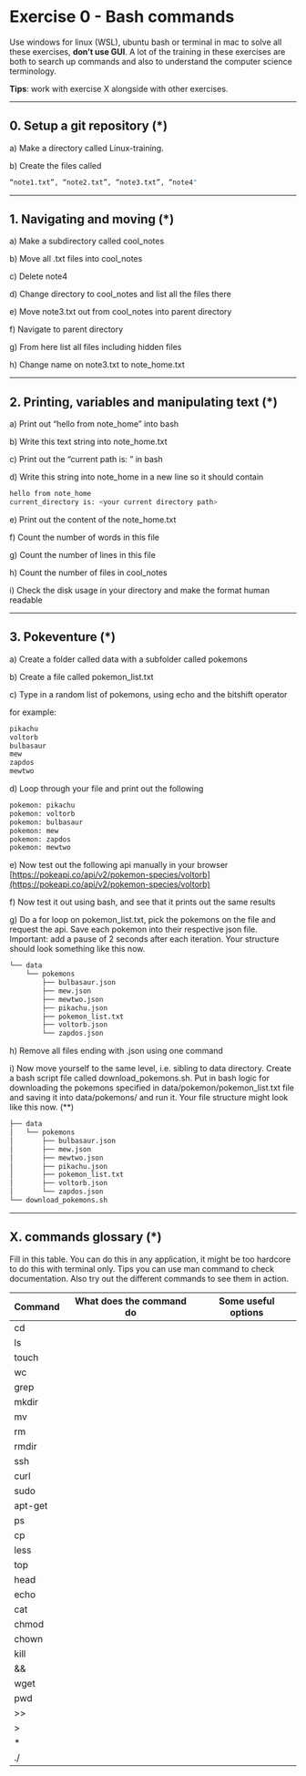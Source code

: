 # Exercise 0 - Bash commands

Use windows for linux (WSL), ubuntu bash or terminal in mac to solve all these exercises, **don’t use GUI**. A lot of the training in these exercises are both to search up commands and also to understand the computer science terminology.

**Tips**: work with exercise X alongside with other exercises.

---
## 0. Setup a git repository (\*)

a) Make a directory called Linux-training.

b) Create the files called

```bash
“note1.txt”, “note2.txt”, “note3.txt”, “note4"
```

---
## 1. Navigating and moving (\*)

a) Make a subdirectory called cool_notes

b) Move all .txt files into cool_notes

c) Delete note4

d) Change directory to cool_notes and list all the files there

e) Move note3.txt out from cool_notes into parent directory

f) Navigate to parent directory

g) From here list all files including hidden files

h) Change name on note3.txt to note_home.txt

---
## 2. Printing, variables and manipulating text (\*)

a) Print out “hello from note_home” into bash

b) Write this text string into note_home.txt

c) Print out the “current path is: <your current directory path>” in bash

d) Write this string into note_home in a new line so it should contain

```bash
hello from note_home
current_directory is: <your current directory path>
```

e) Print out the content of the note_home.txt

f) Count the number of words in this file

g) Count the number of lines in this file

h) Count the number of files in cool_notes

i) Check the disk usage in your directory and make the format human readable

---
## 3. Pokeventure (\*)

a) Create a folder called data with a subfolder called pokemons

b) Create a file called pokemon_list.txt

c) Type in a random list of pokemons, using echo and the bitshift operator

for example:

```bash
pikachu
voltorb
bulbasaur
mew
zapdos
mewtwo
```

d) Loop through your file and print out the following

```bash
pokemon: pikachu
pokemon: voltorb
pokemon: bulbasaur
pokemon: mew
pokemon: zapdos
pokemon: mewtwo
```

e) Now test out the following api manually in your browser [https://pokeapi.co/api/v2/pokemon-species/voltorb](https://pokeapi.co/api/v2/pokemon-species/voltorb)

f) Now test it out using bash, and see that it prints out the same results

g) Do a for loop on pokemon_list.txt, pick the pokemons on the file and request the api. Save each pokemon into their respective json file. Important: add a pause of 2 seconds after each iteration. Your structure should look something like this now.

```bash
└── data
    └── pokemons
        ├── bulbasaur.json
        ├── mew.json
        ├── mewtwo.json
        ├── pikachu.json
        ├── pokemon_list.txt
        ├── voltorb.json
        └── zapdos.json
```

h) Remove all files ending with .json using one command

i) Now move yourself to the same level, i.e. sibling to data directory. Create a bash script file called download_pokemons.sh. Put in bash logic for downloading the pokemons specified in data/pokemon/pokemon_list.txt file and saving it into data/pokemons/ and run it. Your file structure might look like this now. (\*\*)

```bash
├── data
│   └── pokemons
│       ├── bulbasaur.json
│       ├── mew.json
│       ├── mewtwo.json
│       ├── pikachu.json
│       ├── pokemon_list.txt
│       ├── voltorb.json
│       └── zapdos.json
└── download_pokemons.sh
```

---
## X. commands glossary (\*)

Fill in this table. You can do this in any application, it might be too hardcore to do this with terminal only. Tips you can use man command to check documentation. Also try out the different commands to see them in action.

| Command | What does the command do | Some useful options |
| ------- | ------------------------ | ------------------- |
| cd      |                          |                     |
| ls      |                          |                     |
| touch   |                          |                     |
| wc      |                          |                     |
| grep    |                          |                     |
| mkdir   |                          |                     |
| mv      |                          |                     |
| rm      |                          |                     |
| rmdir   |                          |                     |
| ssh     |                          |                     |
| curl    |                          |                     |
| sudo    |                          |                     |
| apt-get |                          |                     |
| ps      |                          |                     |
| cp      |                          |                     |
| less    |                          |                     |
| top     |                          |                     |
| head    |                          |                     |
| echo    |                          |                     |
| cat     |                          |                     |
| chmod   |                          |                     |
| chown   |                          |                     |
| kill    |                          |                     |
| &&      |                          |                     |
| wget    |                          |                     |
| pwd     |                          |                     |
| >>      |                          |                     |
| >       |                          |                     |
| \*      |                          |                     |
| ./      |                          |                     |
